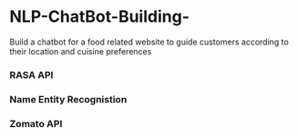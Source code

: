 # NLP-ChatBot-Building-
Build a chatbot for a food related website to guide customers according to their location and cuisine preferences
### RASA API
### Name Entity Recognistion
### Zomato API
